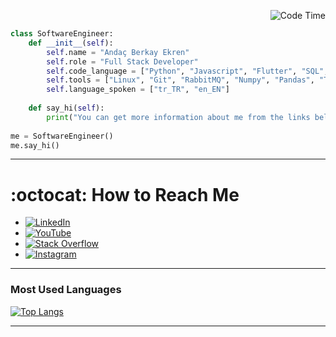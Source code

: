 <p align="right">
  <img src="https://img.shields.io/badge/Code%20Time-7%2F24%20Active-ff6600" alt="Code Time" />
</p>



```python
class SoftwareEngineer:
    def __init__(self):
        self.name = "Andaç Berkay Ekren"
        self.role = "Full Stack Developer"
        self.code_language = ["Python", "Javascript", "Flutter", "SQL", "C#", "Bash Script"]
        self.tools = ["Linux", "Git", "RabbitMQ", "Numpy", "Pandas", "Tensorflow", "Matplotlib", "Microsoft SQL Server", "SQLite3", "MongoDB", "MySql","Node.js", "Express.js"]
        self.language_spoken = ["tr_TR", "en_EN"]
        
    def say_hi(self):
        print("You can get more information about me from the links below.")
        
me = SoftwareEngineer()
me.say_hi()
```
---

<h1>:octocat: How to Reach Me </h1>

- [![LinkedIn](https://img.shields.io/badge/LinkedIn-blue?logo=linkedin&logoColor=white)](https://www.linkedin.com/in/andaç-e-783134215/)
- [![YouTube](https://img.shields.io/badge/YouTube-FF0000?logo=youtube&logoColor=white)](https://www.youtube.com/@aberkayekren)
- [![Stack Overflow](https://img.shields.io/badge/Stack%20Overflow-FE7A16?logo=stackoverflow&logoColor=white)](https://stackoverflow.com/users/19333732/andaç-berkay-ekren)
- [![Instagram](https://img.shields.io/badge/Instagram-E4405F?logo=instagram&logoColor=white)](https://www.instagram.com/andacberkayekren/)

---

### Most Used Languages

[![Top Langs](https://github-readme-stats.vercel.app/api/top-langs/?username=andacberkaye&layout=donut-vertical&theme=default)](https://github.com/andacberkaye)

---

